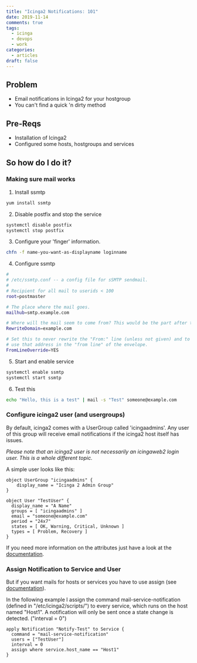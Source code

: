 ```yaml
---
title: "Icinga2 Notifications: 101"
date: 2019-11-14
comments: true
tags: 
  - icinga
  - devops
  - work
categories:
  - articles
draft: false
---
```


## Problem

- Email notifications in Icinga2 for your hostgroup
- You can't find a quick 'n dirty method

## Pre-Reqs

- Installation of Icinga2
- Configured some hosts, hostgroups and services

## So how do I do it?

### Making sure mail works

1. Install ssmtp 

```bash
yum install ssmtp
```

2. Disable postfix and stop the service 

```bash
systemctl disable postfix
systemctl stop postfix
```

3. Configure your 'finger' information. 

```bash
chfn -f name-you-want-as-displayname loginname
```

4. Configure ssmtp

```bash
#
# /etc/ssmtp.conf -- a config file for sSMTP sendmail.
#
# Recipient for all mail to userids < 100
root=postmaster

# The place where the mail goes.
mailhub=smtp.example.com

# Where will the mail seem to come from? This would be the part after the @
RewriteDomain=example.com

# Set this to never rewrite the "From:" line (unless not given) and to
# use that address in the "from line" of the envelope.
FromLineOverride=YES
```

5. Start and enable service

```bash
systemctl enable ssmtp
systemctl start ssmtp
```

6. Test this

```bash
echo "Hello, this is a test" | mail -s "Test" someone@example.com
```

### Configure icinga2 user (and usergroups)

By default, icinga2 comes with a UserGroup called 'icingaadmins'.
Any user of this group will receive email notifications if the icinga2 host itself has issues. 

_Please note that an icinga2 user is not necessarily an icingaweb2 login user. This is a whole different topic._

A simple user looks like this:

```
object UserGroup "icingaadmins" {
	display_name = "Icinga 2 Admin Group"
}
 
object User "TestUser" {
  display_name = "A Name"
  groups = [ "icingaadmins" ]
  email = "someone@example.com"
  period = "24x7"
  states = [ OK, Warning, Critical, Unknown ]
  types = [ Problem, Recovery ]
}
```
If you need more information on the attributes just have a look at the [documentation](http://docs.icinga.org/icinga2/latest/doc/module/icinga2/toc#!/icinga2/latest/doc/module/icinga2/chapter/configuring-icinga2-first-steps#users-conf).

### Assign Notification to Service and User

But if you want mails for hosts or services you have to use assign (see [documentation](http://docs.icinga.org/icinga2/latest/doc/module/icinga2/toc#!/icinga2/latest/doc/module/icinga2/chapter/monitoring-basics#using-apply)). 

In the following example I assign the command mail-service-notification (defined in "/etc/icinga2/scripts/") to every service, which runs on the host named "Host1". A notification will only be sent once a state change is detected. ("interval = 0")

  ```
  apply Notification "Notify-Test" to Service {
    command = "mail-service-notification"
    users = ["TestUser"]
    interval = 0
    assign where service.host_name == "Host1"
  }
  ```
